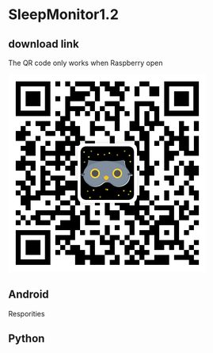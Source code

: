# SleepMonitor1.2
## download link
The QR code only works when Raspberry open

![](https://github.com/WKU-CPS4951/SleepMonitor1.2/blob/main/link.png)
## Android
Resporities
## Python

